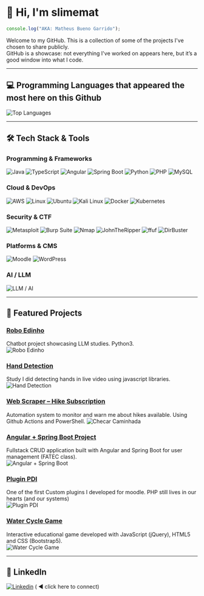 # 👋 Hi, I'm slimemat

```javascript
console.log("AKA: Matheus Bueno Garrido");
```

Welcome to my GitHub. This is a collection of some of the projects I've chosen to share publicly.  
GitHub is a showcase: not everything I've worked on appears here, but it’s a good window into what I code.  

---

## 💻 Programming Languages that appeared the most here on this Github
![Top Languages](https://github-readme-stats.vercel.app/api/top-langs/?username=slimemat&layout=compact&theme=tokyonight&hide=html,css)


---

## 🛠 Tech Stack & Tools

### Programming & Frameworks
![Java](https://img.shields.io/badge/Java-ED8B00?style=for-the-badge&logo=java&logoColor=white)
![TypeScript](https://img.shields.io/badge/TypeScript-007ACC?style=for-the-badge&logo=typescript&logoColor=white)
![Angular](https://img.shields.io/badge/Angular-DD0031?style=for-the-badge&logo=angular&logoColor=white)
![Spring Boot](https://img.shields.io/badge/Spring%20Boot-6DB33F?style=for-the-badge&logo=spring&logoColor=white)
![Python](https://img.shields.io/badge/Python-3776AB?style=for-the-badge&logo=python&logoColor=white)
![PHP](https://img.shields.io/badge/PHP-777BB4?style=for-the-badge&logo=php&logoColor=white)
![MySQL](https://img.shields.io/badge/MySQL-4479A1?style=for-the-badge&logo=mysql&logoColor=white)

### Cloud & DevOps
![AWS](https://img.shields.io/badge/AWS-232F3E?style=for-the-badge&logo=amazon-aws&logoColor=white)
![Linux](https://img.shields.io/badge/Linux-FCC624?style=for-the-badge&logo=linux&logoColor=black)
![Ubuntu](https://img.shields.io/badge/Ubuntu-E95420?style=for-the-badge&logo=ubuntu&logoColor=white)
![Kali Linux](https://img.shields.io/badge/Kali%20Linux-557C94?style=for-the-badge&logo=kali-linux&logoColor=white)
![Docker](https://img.shields.io/badge/Docker-2496ED?style=for-the-badge&logo=docker&logoColor=white)
![Kubernetes](https://img.shields.io/badge/Kubernetes-326CE5?style=for-the-badge&logo=kubernetes&logoColor=white)

### Security & CTF
![Metasploit](https://img.shields.io/badge/Metasploit-8E4C6B?style=for-the-badge)
![Burp Suite](https://img.shields.io/badge/BurpSuite-6C1C24?style=for-the-badge)
![Nmap](https://img.shields.io/badge/Nmap-9B59B6?style=for-the-badge)
![JohnTheRipper](https://img.shields.io/badge/JohnTheRipper-4A4A4A?style=for-the-badge)
![ffuf](https://img.shields.io/badge/ffuf-007ACC?style=for-the-badge)
![DirBuster](https://img.shields.io/badge/DirBuster-FF5733?style=for-the-badge)

### Platforms & CMS
![Moodle](https://img.shields.io/badge/Moodle-0054A5?style=for-the-badge&logo=moodle&logoColor=white)
![WordPress](https://img.shields.io/badge/WordPress-21759B?style=for-the-badge&logo=wordpress&logoColor=white)

### AI / LLM
![LLM / AI](https://img.shields.io/badge/LLM-AI-blue?style=for-the-badge)

---

## 🌟 Featured Projects

### [Robo Edinho](https://github.com/slimemat/robo-edinho)
Chatbot project showcasing LLM studies. Python3. <br>
![Robo Edinho](https://github-readme-stats.vercel.app/api/pin/?username=slimemat&repo=robo-edinho&theme=tokyonight)

### [Hand Detection](https://github.com/slimemat/hand-detection)
Study I did detecting hands in live video using javascript libraries.  
![Hand Detection](https://github-readme-stats.vercel.app/api/pin/?username=slimemat&repo=hand-detection&theme=tokyonight)

### [Web Scraper – Hike Subscription](https://github.com/slimemat/checarCaminhada-public)
Automation system to monitor and warn me about hikes available. Using Github Actions and PowerShell.
![Checar Caminhada](https://github-readme-stats.vercel.app/api/pin/?username=slimemat&repo=checarCaminhada-public&theme=tokyonight)

### [Angular + Spring Boot Project](https://github.com/slimemat/angular-springboot-java-fatec_aula04)
Fullstack CRUD application built with Angular and Spring Boot for user management (FATEC class).  
![Angular + Spring Boot](https://github-readme-stats.vercel.app/api/pin/?username=slimemat&repo=angular-springboot-java-fatec_aula04&theme=tokyonight)

### [Plugin PDI](https://github.com/slimemat/plugin-pdi)
One of the first Custom plugins I developed for moodle. PHP still lives in our hearts (and our systems)  
![Plugin PDI](https://github-readme-stats.vercel.app/api/pin/?username=slimemat&repo=plugin-pdi&theme=tokyonight)

### [Water Cycle Game](https://slimemat.github.io/slimemat.github.io-joguinhoagua/)
Interactive educational game developed with JavaScript (jQuery), HTML5 and CSS (Bootstrap5).  
![Water Cycle Game](https://github-readme-stats.vercel.app/api/pin/?username=slimemat&repo=slimemat.github.io-joguinhoagua&theme=tokyonight)


---

## 👋 LinkedIn
[![Linkedin](https://img.shields.io/badge/LinkedIn-0077B5?style=for-the-badge&logo=linkedin&logoColor=white)](https://www.linkedin.com/in/matheus-bueno-garrido-449126200/) ( ◄ click here to connect)
